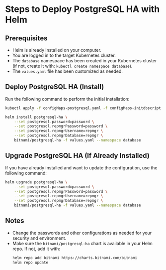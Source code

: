 # Steps to Deploy PostgreSQL HA with Helm

## Prerequisites
- Helm is already installed on your computer.
- You are logged in to the target Kubernetes cluster.
- The `database` namespace has been created in your Kubernetes cluster (if not, create it with: `kubectl create namespace database`).
- The `values.yaml` file has been customized as needed.

## Deploy PostgreSQL HA (Install)
Run the following command to perform the initial installation:
```sh
kubectl apply -f configMaps-postgresql.yaml -f configMaps-initdbscript.yaml
```
```sh
helm install postgresql-ha \
    --set postgresql.password=password \
    --set postgresql.repmgrPassword=password \
    --set postgresql.repmgrUsername=repmgr \
    --set postgresql.repmgrDatabase=repmgr \
    bitnami/postgresql-ha -f values.yaml --namespace database
```

## Upgrade PostgreSQL HA (If Already Installed)
If you have already installed and want to update the configuration, use the following command:

```sh
helm upgrade postgresql-ha \
    --set postgresql.password=password \
    --set postgresql.repmgrPassword=password \
    --set postgresql.repmgrUsername=repmgr \
    --set postgresql.repmgrDatabase=repmgr \
    bitnami/postgresql-ha -f values.yaml --namespace database
```

## Notes
- Change the passwords and other configurations as needed for your security and environment.
- Make sure the `bitnami/postgresql-ha` chart is available in your Helm repo. If not, add it with:
  ```sh
  helm repo add bitnami https://charts.bitnami.com/bitnami
  helm repo update
  ```
